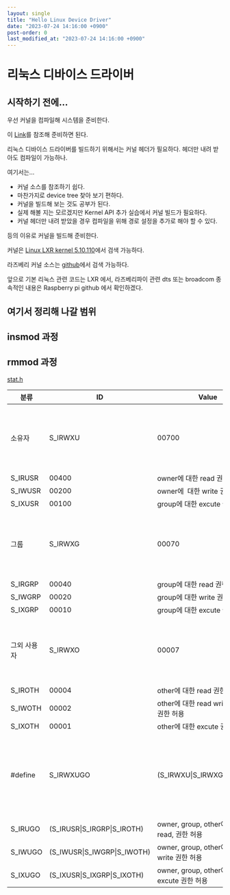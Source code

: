 ```yaml
---
layout: single
title: "Hello Linux Device Driver"
date: "2023-07-24 14:16:00 +0900"
post-order: 0
last_modified_at: "2023-07-24 14:16:00 +0900"
---
```


# 리눅스 디바이스 드라이버

## 시작하기 전에...

우선 커널을 컴파일해 시스템을 준비한다.

이 [Link](https://imjinni.github.io/embedded/embedded-linux/kernel/Raspberry_Pi_Linux_Kernel_Compile/)를 참조해 준비하면 된다.

리눅스 디바이스 드라이버를 빌드하기 위해서는 커널 헤더가 필요하다. 헤더만 내려 받아도 컴파일이 가능하나.

여기서는...

- 커널 소스를 참조하기 쉽다.
- 마찬가지로 device tree 찾아 보기 편하다.
- 커널을 빌드해 보는 것도 공부가 된다.
- 실제 해볼 지는 모르겠지만 Kernel API 추가 실습에서 커널 빌드가 필요하다.
- 커널 헤더만 내려 받았을 경우 컴파일을 위해 경로 설정을 추가로 해야 할 수 있다.

등의 이유로 커널을 빌드해 준비한다.

커널은 [Linux LXR kernel 5.10.110](https://elixir.bootlin.com/linux/v5.10.110/source)에서 검색 가능하다.

라즈베리 커널 소스는 [github](https://github.com/raspberrypi/linux/tree/rpi-5.10.y)에서 검색 가능하다.

앞으로 기본 리눅스 관련 코드는 LXR 에서, 라즈베리파이 관련 dts 또는 broadcom 종속적인 내용은 Raspberry pi github 에서 확인하겠다.

## 여기서 정리해 나갈 범위

## insmod 과정

## rmmod 과정

[stat.h](https://github.com/raspberrypi/linux/blob/rpi-5.10.y/include/uapi/linux/stat.h)


| **분류**    | **ID**                      | **Value**                                   | **Desc**                                                 |
| ----------- | --------------------------- | ------------------------------------------- | -------------------------------------------------------- |
| 소유자      | S_IRWXU                     | 00700                                       | owner에 대한 read write, excute 권한 허용                |
| S_IRUSR     | 00400                       | owner에 대한 read 권한 허용                 |                                                          |
| S_IWUSR     | 00200                       | owner에  대한 write 권한 허용               |                                                          |
| S_IXUSR     | 00100                       | group에 대한 excute 권한 허용               |                                                          |
| 그룹        | S_IRWXG                     | 00070                                       | group에 대한 read write, excute 권한 허용                |
| S_IRGRP     | 00040                       | group에 대한 read 권한 허용                 |                                                          |
| S_IWGRP     | 00020                       | group에 대한 write 권한 허용                |                                                          |
| S_IXGRP     | 00010                       | group에 대한 excute 권한 허용               |                                                          |
| 그외 사용자 | S_IRWXO                     | 00007                                       | other에 대한 read write, excute 권한 허용                |
| S_IROTH     | 00004                       | other에 대한 read 권한 허용                 |                                                          |
| S_IWOTH     | 00002                       | other에 대한 read write, excute 권한 허용   |                                                          |
| S_IXOTH     | 00001                       | other에 대한 excute 권한 허용               |                                                          |
| \#define     | S_IRWXUGO                   | (S_IRWXU\|S_IRWXG\|S_IRWXO)                 | owner, group, other에 대한 read, write, excute 권한 허용 |
| S_IRUGO     | (S_IRUSR\|S_IRGRP\|S_IROTH) | owner, group, other에 대한 read, 권한 허용  |                                                          |
| S_IWUGO     | (S_IWUSR\|S_IWGRP\|S_IWOTH) | owner, group, other에 대한 write 권한 허용  |                                                          |
| S_IXUGO     | (S_IXUSR\|S_IXGRP\|S_IXOTH) | owner, group, other에 대한 excute 권한 허용 |                                                          |

